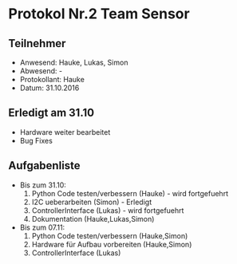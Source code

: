# Protokol Nr.2 Team Sensor

## Teilnehmer
+ Anwesend: Hauke, Lukas, Simon
+ Abwesend: -
+ Protokollant: Hauke
+ Datum: 31.10.2016

## Erledigt am 31.10
+ Hardware weiter bearbeitet
+ Bug Fixes


## Aufgabenliste

+ Bis zum 31.10:
    1. Python Code testen/verbessern (Hauke) - wird fortgefuehrt
    2. I2C ueberarbeiten (Simon) - Erledigt
    3. ControllerInterface (Lukas) - wird fortgefuehrt
    4. Dokumentation (Hauke,Lukas,Simon)
+ Bis zum 07.11:
	1. Python Code testen/verbessern (Hauke,Simon)
	2. Hardware für Aufbau vorbereiten (Hauke,Simon)
	3. ControllerInterface (Lukas)